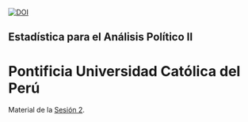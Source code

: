 [![DOI](https://zenodo.org/badge/526453788.svg)](https://zenodo.org/badge/latestdoi/526453788)


## Estadística para el Análisis Político II
# Pontificia Universidad Católica del Perú

Material de la [Sesión 2](https://estadistica-analisispolitico.github.io/Sesion2/).
